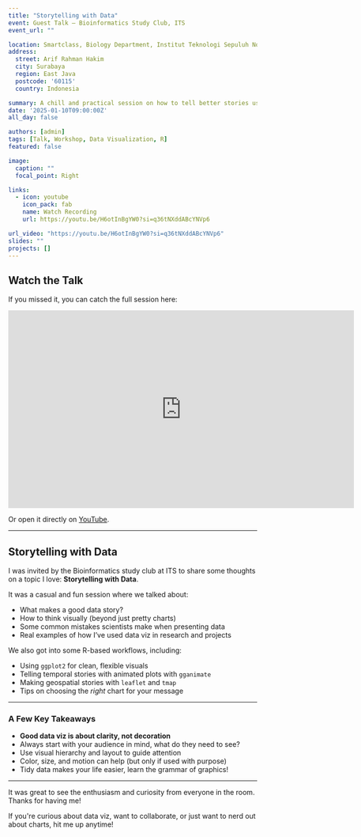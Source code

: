```yaml
---
title: "Storytelling with Data"
event: Guest Talk – Bioinformatics Study Club, ITS
event_url: ""

location: Smartclass, Biology Department, Institut Teknologi Sepuluh Nopember
address:
  street: Arif Rahman Hakim
  city: Surabaya
  region: East Java
  postcode: '60115'
  country: Indonesia

summary: A chill and practical session on how to tell better stories using data, especially for students in science and bioinformatics.
date: '2025-01-10T09:00:00Z'
all_day: false

authors: [admin]
tags: [Talk, Workshop, Data Visualization, R]
featured: false

image: 
  caption: ""
  focal_point: Right

links:
  - icon: youtube
    icon_pack: fab
    name: Watch Recording
    url: https://youtu.be/H6otInBgYW0?si=q36tNXddABcYNVp6

url_video: "https://youtu.be/H6otInBgYW0?si=q36tNXddABcYNVp6"
slides: ""
projects: []
---
```


## Watch the Talk

If you missed it, you can catch the full session here:

<iframe width="700" height="400" src="https://www.youtube.com/embed/H6otInBgYW0?si=u85E8px_A986S3sg" title="YouTube video player" frameborder="0" allow="accelerometer; autoplay; clipboard-write; encrypted-media; gyroscope; picture-in-picture; web-share" referrerpolicy="strict-origin-when-cross-origin" allowfullscreen></iframe>

Or open it directly on [YouTube](https://youtu.be/H6otInBgYW0?si=q36tNXddABcYNVp6).

---

## Storytelling with Data  

I was invited by the Bioinformatics study club at ITS to share some thoughts on a topic I love: **Storytelling with Data**.

It was a casual and fun session where we talked about:
- What makes a good data story?
- How to think visually (beyond just pretty charts)
- Some common mistakes scientists make when presenting data
- Real examples of how I’ve used data viz in research and projects

We also got into some R-based workflows, including:
- Using `ggplot2` for clean, flexible visuals
- Telling temporal stories with animated plots with `gganimate`
- Making geospatial stories with `leaflet` and `tmap`
- Tips on choosing the *right* chart for your message

---

### A Few Key Takeaways

- **Good data viz is about clarity, not decoration**  
- Always start with your audience in mind, what do they need to see?
- Use visual hierarchy and layout to guide attention
- Color, size, and motion can help (but only if used with purpose)
- Tidy data makes your life easier, learn the grammar of graphics!

---

It was great to see the enthusiasm and curiosity from everyone in the room. Thanks for having me!

If you're curious about data viz, want to collaborate, or just want to nerd out about charts, hit me up anytime!

